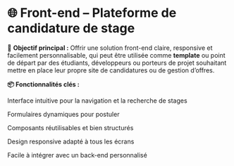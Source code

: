 # 🌐 Front-end – Plateforme de candidature de stage

🔧 **Objectif principal :** 
Offrir une solution front-end claire, responsive et facilement personnalisable, qui peut être utilisée comme **template** ou point de départ par des étudiants, développeurs ou porteurs de projet souhaitant mettre en place leur propre site de candidatures ou de gestion d’offres.

**📦 Fonctionnalités clés :**

Interface intuitive pour la navigation et la recherche de stages

Formulaires dynamiques pour postuler

Composants réutilisables et bien structurés

Design responsive adapté à tous les écrans

Facile à intégrer avec un back-end personnalisé

